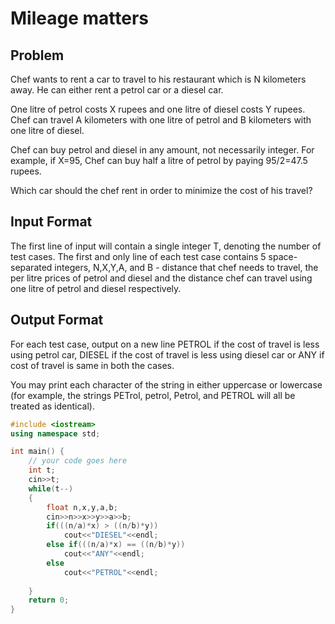 # Mileage matters
## Problem
Chef wants to rent a car to travel to his restaurant which is N kilometers away. He can either rent a petrol car or a diesel car.

One litre of petrol costs X rupees and one litre of diesel costs Y rupees. Chef can travel A kilometers with one litre of petrol and B kilometers with one litre of diesel.

Chef can buy petrol and diesel in any amount, not necessarily integer. For example, if X=95, Chef can buy half a litre of petrol by paying 95/2=47.5 rupees.

Which car should the chef rent in order to minimize the cost of his travel?

## Input Format
The first line of input will contain a single integer T, denoting the number of test cases.
The first and only line of each test case contains 5 space-separated integers, N,X,Y,A, and B - distance that chef needs to travel, the per litre prices of petrol and diesel and the distance chef can travel using one litre of petrol and diesel respectively.
## Output Format
For each test case, output on a new line PETROL if the cost of travel is less using petrol car, DIESEL if the cost of travel is less using diesel car or ANY if cost of travel is same in both the cases.

You may print each character of the string in either uppercase or lowercase (for example, the strings PETrol, petrol, Petrol,  and PETROL will all be treated as identical). 

```cpp
#include <iostream>
using namespace std;

int main() {
	// your code goes here
	int t;
	cin>>t;
	while(t--)
	{
	    float n,x,y,a,b;
	    cin>>n>>x>>y>>a>>b;
	    if(((n/a)*x) > ((n/b)*y))
	        cout<<"DIESEL"<<endl;
	    else if(((n/a)*x) == ((n/b)*y))
	        cout<<"ANY"<<endl;
	    else
	        cout<<"PETROL"<<endl;
	    
	}
	return 0;
}
```